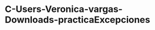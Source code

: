 C-Users-Veronica-vargas-Downloads-practicaExcepciones
=====================================================
